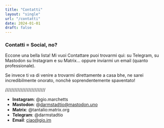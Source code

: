 ```yaml
---
title: "Contatti"
layout: "single"
url: "/contatti"
date: 2024-01-01
draft: false
---
```



### Contatti = Social, no?

Eccone una bella lista! Mi vuoi Contattare puoi trovarmi qui: su Telegram, su Mastodon su Instagram e su Matrix... oppure inviarmi un email (quanto professionale).

Se invece ti va di venire a trovarmi direttamente a casa bhe, ne sarei incredibilmente onorato, nonchè soprendentemente spaventato!

//////////////////////////

- **Instagram**: @gio.marchetts  
- **Mastodon**: @darmstadtio@mastodon.uno  
- **Matrix**: @tantalio:matrix.org  
- **Telegram**: @darmstadtio  
- **Email**: ciao@gio.im
